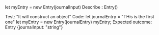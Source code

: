 let myEntry = new Entry(journalInput)
Describe : Entry()

Test: "It will construct an object"
Code:
let journalEntry = "THis is the first one"
let myEntry = new Entry(journalEntry)
myEntry;
Expected outcome: Entry {journalInput: "string"}
